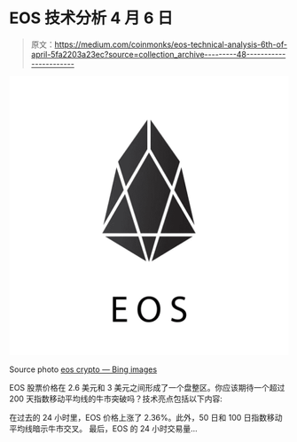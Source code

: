 # EOS 技术分析 4 月 6 日

> 原文：<https://medium.com/coinmonks/eos-technical-analysis-6th-of-april-5fa2203a23ec?source=collection_archive---------48----------------------->

![](img/41d6e32b76ba4996d17235e7a79dbe1d.png)

Source photo [eos crypto — Bing images](https://www.bing.com/images/search?view=detailV2&ccid=wAFFr8rk&id=27F293386E1875E426DBB1B5A4787CD6FE4687C2&thid=OIP.wAFFr8rk6TkOBrTsv8FxZgHaHa&mediaurl=https%3a%2f%2fwww.bitprime.co.nz%2fwp-content%2fuploads%2f2018%2f05%2fshutterstock_1045290889-1024x1024.jpg&cdnurl=https%3a%2f%2fth.bing.com%2fth%2fid%2fR.c00145afcae4e9390e06b4ecbfc17166%3frik%3dwodG%252ftZ8eKS1sQ%26pid%3dImgRaw%26r%3d0&exph=1024&expw=1024&q=eos+crypto&simid=608051035907257533&FORM=IRPRST&ck=24B37B1CBE5F552672FCA8CA878B9C1E&selectedIndex=6&ajaxhist=0&ajaxserp=0)

EOS 股票价格在 2.6 美元和 3 美元之间形成了一个盘整区。你应该期待一个超过 200 天指数移动平均线的牛市突破吗？技术亮点包括以下内容:

在过去的 24 小时里，EOS 价格上涨了 2.36%。此外，50 日和 100 日指数移动平均线暗示牛市交叉。
最后，EOS 的 24 小时交易量…